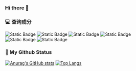 ### Hi there 👋

<!--
**onear233/onear233** is a ✨ _special_ ✨ repository because its `README.md` (this file) appears on your GitHub profile.

Here are some ideas to get you started:

- 🔭 I’m currently working on ...
- 🌱 I’m currently learning ...
- 👯 I’m looking to collaborate on ...
- 🤔 I’m looking for help with ...
- 💬 Ask me about ...
- 📫 How to reach me: ...
- 😄 Pronouns: ...
- ⚡ Fun fact: ...
-->
### 💻 查询成分
![Static Badge](https://img.shields.io/badge/Java-18-orange)
![Static Badge](https://img.shields.io/badge/WPF-blue)
![Static Badge](https://img.shields.io/badge/Git-orange)
![Static Badge](https://img.shields.io/badge/HTML-blue)
![Static Badge](https://img.shields.io/badge/css-orange?logo=css3&color=orange)
![Static Badge](https://img.shields.io/badge/javascript-yellow?logo=javascript&color=yellow)




### 🎈 My Github Status
[![Anurag's GitHub stats](https://github-readme-stats.vercel.app/api?username=onear233&show_icons=true)](https://github.com/anuraghazra/github-readme-stats)
[![Top Langs](https://github-readme-stats.vercel.app/api/top-langs/?username=onear233&layout=compact)](https://github.com/anuraghazra/github-readme-stats)
